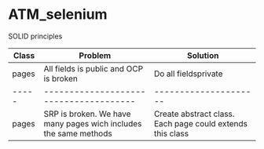 # ATM_selenium

SOLID principles

|Class|Problem|Solution|
|-----|-------|---------|
|pages|All fields is public and OCP is broken| Do all fieldsprivate|
|-----|--------------------------------------|---------------------|
|pages|SRP is broken. We have many pages wich includes the same methods| Create abstract class. Each page could extends this class|
